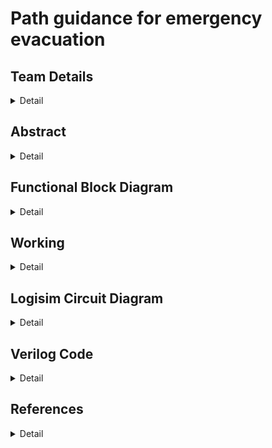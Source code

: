 # Path guidance for emergency evacuation

<!-- First Section -->
## Team Details
<details>
  <summary>Detail</summary>
  
> Semester: 3rd Sem B. Tech. CSE

> Section: S2

> Team ID: S2-T21

> Member 1:Pal Patel, 231CS240, palpatel.231cs240@nitk.edu.in, 9265254960

> Member 2: Pragya Paromita Barma, 231CS241, pragyaparomitabarma.231cs241@nitk.edu.in, 8160727736

> Member 3: Srishti Kumari, 231CS258, srishtikumari.231cs258@nitk.edu.in, 8310595970
</details>

<!-- Second Section -->
## Abstract
<details>
  <summary>Detail</summary>
   
   ### Motivation
The project is motivated by the critical need to have evacuation systems that
are smart, adaptable, and help save lives in emergencies; the complexity and overpopulation
of urban areas today call for allowing escape routes to be optimized even in unpredictable
conditions through efficient algorithms like Dijkstra’s. It can be incorporated into emergency
response systems to greatly increase the safety and efficiency of evacuations in life-threatening
situations such as fires. In emergencies such as building fires, time is rather critical. Finding the
safest and fastest route to evacuate, can be lifesaving. Conventional fire evacuation approaches
rely on static plans that may not be useful during real situations. Such hostile environments
require intelligent systems that must travel by the safest path possible and take into account
the continuously changing conditions generated by the fire.
  
  ### Problem Statement: 
  In the case of a fire outbreak inside a building, finding the safest and
quickest evacuation route for a person is critical. Given the building’s layout, the person must
navigate through hallways and rooms to reach an exit point while avoiding areas affected by
fire. We have developed a solution using Dijkstra’s algorithm to determine the shortest and
safest path from the person’s current location (source node) to the nearest exit (destination
node).
  
  ### Features:
 • This project aims to implement Dijkstra’s Algorithm practically by physically constructing
it using Verilog and modern circuit components [Galles, ].<br>
• It introduces a hardware approach to pathfinding, moving beyond theoretical concepts
[YouTube, ].<br>
• Unlike software-based implementations, this design utilizes parallelism to achieve higher
speed and efficiency in finding the shortest paths [GeeksforGeeks, ].<br>
• Logisim is used to draw and simulate circuits, making it possible to understand how the
algorithm works in hardware [Galles, ].<br>
• The project helps appreciate the management of resources and the complexity of the
circuits involved [GeeksforGeeks, ].
 
</details>

## Functional Block Diagram
<details>
  <summary>Detail</summary>
  
![blockDiagram drawio](https://github.com/user-attachments/assets/5cfe71dd-3014-4960-80ab-9303bc553d63)

</details>

<!-- Third Section -->
## Working
<details>
  <summary>Detail</summary>
  
  ### State Diagram
 
  ![State Diagram](https://github.com/user-attachments/assets/923fa0f5-be05-4719-8375-460277904abc)

  ### EQUATIONS

  
### 1. Initialization Equations
Before the algorithm begins, several variables and arrays are initialised.<br>
Verilog Representation:<br>
for (i = 0; i < 9; i = i + 1) begin<br>
dist[i] = (i == source) ? 8’h00 : 8’hFF;<br>
end<br>
### Parent Initialization
Each node’s parent is initially set to an invalid value, indicating that no paths have been<br>
established yet.<br>
Verilog Representation:<br>
for (i = 0; i < 9; i = i + 1) begin<br>
parent[i] = 4’hF; // INVALID<br>
end<br>
### Visited Array Initialization
All nodes are marked as unvisited at the start.<br>
Verilog Representation:<br>
visited = 9’b000000000;<br>
### 2. Adjusting the Adjacency Matrix Based on subset cells<br>
The adjacency matrix defines the connectivity between nodes in the grid. The subset cells input<br>
determines which cells (nodes) are included or blocked. If a cell is blocked (i.e., subset cells[i]<br>
= 0), all its connections are removed by setting the corresponding adjacency bits to 0.<br>
Verilog Representation:<br>
for (i = 0; i < 9; i = i + 1) begin<br>
if (!subset cells[i]) begin<br>
adj matrix[i] = 9’b000000000;<br>
end<br>
end<br>
### 3. Main Loop:Dijkstra’s Algorithm Operations
The core of Dijkstra’s algorithm involves iteratively selecting the unvisited node with the<br>
smallest tentative distance, updating the distances of its neighbors, and marking it as visited.<br>
This process continues until the destination is reached or no more nodes can be selected.<br>
### A. Selecting the Current Node with Minimum Distance
At each iteration, select the unvisited node with the smallest tentative distance.If no such node<br>
exists (i.e., all remaining nodes are unreachable), the algorithm terminates.<br>
Verilog Representation:<br>
min dist = 8’hFF; // Initialize to infinity<br>
next node = 4’hF; // INVALID<br>
for (j = 0; j < 9; j = j + 1) begin<br>
if (!visited[j] & (dist[j] ¡]< min dist)) begin<br>
min dist = dist[j];<br>
next node = j;<br>
end<br>
end<br>
if (next node == 4’hF) begin<br>
// No more nodes to process<br>
break;<br>
end else begin<br>
current node = next node;<br>
end<br>
### B. Marking the Current Node as Visited
Once a node uu is selected, mark it as visited to prevent reprocessing.<br>
Verilog Representation:<br>
visited[current node] = 1’b1;<br>
### C. Updating Distances of Neighboring Nodes
For each neighbour of the current node, update the tentative distance if a shorter path is<br>
found.<br>
Verilog Representation:<br>
for (j = 0; j < 9; j = j + 1) begin<br>
if (adj matrix[current node][j] & !visited[j]) begin<br>
if (dist[current node] + 8’h01 < dist[j]) begin<br>
dist[j] = dist[current node] + 8’h01;<br>
parent[j] = current node;<br>
end<br>
end<br>
end<br>
### D. Iterative Loop Control
Repeat the selection and updating steps until the destination is reached or no more nodes can<br>
be processed.<br>
Verilog Representation:<br>
for (i = 0; i < 9; i = i + 1) begin<br>
// Selection, marking, and updating steps as described above<br>
// Break the loop if no next node is found<br>
end<br>
### 4. Path Reconstruction Equations
After completing the main loop, if the destination node has been reached (i.e., dist[destination]<br>
is not infinity), reconstruct the shortest path by tracing back from the destination to the source<br>
using the parent array.<br>
### A. Determining Shortest Distance
shortest distance=dist[destination]<br>
Verilog Representation:<br>
shortest distance = dist[destination];<br>
### B. Reconstructing the Path
Initialize path out to zero and iteratively set the bits corresponding to each node in the path<br>
from the destination back to the source.<br>
Verilog Representation:<br>
path out = 9’b000000000;<br>
current node = destination;<br>
for (j = 0; current node != source & j < 9 & current node != 4’hF; j = j + 1) begin<br>
path out = path out — (1 !! current node);<br>
current node = parent[current node];<br>
end<br>
path out = path out — (1 !! source);<br>
### C. Handling No Path Found
If the destination remains unreachable after the main loop, indicate that no valid path exists.<br>
Verilog Representation:<br>
if (dist[destination] != 8’hFF) begin<br>
// Reconstruct path as shown above<br>
end else begin<br>
path out = 9’b000000000;<br>
end<br>
</details>

<!-- Fourth Section -->
## Logisim Circuit Diagram
<details>
  <summary>Detail</summary>
  
  ### Main Module

![main](https://github.com/user-attachments/assets/32388a2b-9427-451d-b19e-2cff2de64c20)


  
 ### Adjacency Matrix module
  
  ![adj_matrix](https://github.com/user-attachments/assets/36835e81-3b3c-4232-b03c-d2e06f4b9c5b)
 ### Queue Module
![Queue](https://github.com/user-attachments/assets/f47ca5f2-8795-4db9-b7aa-74e19f484e2f)
### Distances module
![distances](https://github.com/user-attachments/assets/dca2e34a-19c1-4855-bcb2-30ce20dee755)
### Visited nodes module
![visitednodes](https://github.com/user-attachments/assets/007fb617-5df5-421c-be52-fbee512fdb4f)<br>
### Parent module
![parent](https://github.com/user-attachments/assets/e23f7f39-bb01-4753-8caa-1d025148cf1c)

</details>


<!-- Fifth Section -->
## Verilog Code
<details>
  <summary>Detail</summary>

    module dijkstra_subset(
      input reset,
      input [8:0] subset_cells,  // 9-bit input to represent cells (1 = included, 0 = excluded or blocked)
      input [3:0] source,        // 4-bit source node (3x3 grid -> 9 nodes, range: 0-8)
      input [3:0] destination,   // 4-bit destination node (range: 0-8)
      output reg [2:0] shortest_distance, // Shortest distance from source to destination
      output reg [8:0] path_out           // Path output (9 bits, 1 for each cell)
    );
      reg [8:0] adj_matrix[8:0];   // Adjacency matrix for 3x3 grid
      reg [7:0] dist[8:0];         // Distance array
      reg [3:0] parent[8:0];       // Parent array for path reconstruction
      reg [8:0] visited;           // Visited array
      reg [3:0] current_node;
      reg [7:0] min_dist;
      reg [3:0] next_node;
      reg [8:0] temp_path;
      // 9-bit representation of connections for a 3x3 grid
      // 9 nodes in the grid
      // Initialize the adjacency matrix in your module
      initial begin
        adj_matrix[0] = 9'b000001010; // Node 0 connects to Node 1 (right) and Node 3 (down)
        adj_matrix[1] = 9'b000010101; // Node 1 connects to Node 0 (left), Node 2 (right), and Node 4 (down)
        adj_matrix[2] = 9'b000100010; // Node 2 connects to Node 1 (left) and Node 5 (down)
        adj_matrix[3] = 9'b001010001; 
        adj_matrix[4] = 9'b010101010; 
        adj_matrix[5] = 9'b100010100; 
        adj_matrix[6] = 9'b010001000; 
        adj_matrix[7] = 9'b101010000;
        adj_matrix[8] = 9'b010100000; 
      end
      always @(reset or subset_cells or source or destination) begin
        if (reset) begin
            // Reset distances, visited, and path arrays
            for (i = 0; i < 9; i = i + 1) begin
                dist[i] = 8'hFF;
                parent[i] = 4'hF;
            end
            visited = 9'b000000000;
            shortest_distance = 8'hFF;
            path_out = 9'b000000000;
        end else begin
              // Adjust adjacency matrix based on subset_cells input
              for (i = 0; i < 9; i = i + 1) begin
                if (!subset_cells[i]) begin
                    // If a cell is not part of the subset or blocked, block all its connections
                    adj_matrix[i] = 9'b000000000;
                end
              end
            // Step 1: Set source distance to 0
            dist[source] = 8'h00;
            current_node = source;
            for (i = 0; i < 9; i = i + 1) begin
                // Mark the current node as visited
                visited[current_node] = 1'b1;
                // Update distances for neighbors of the current node
                for (j = 0; j < 9; j = j + 1) begin
                    if ((adj_matrix[current_node][j]==1) && !visited[j]) begin
                        //$display(adj_matrix[current_node][j]);
                        // If unvisited and an edge exists
                        if ((dist[current_node] + 8'h01) < dist[j]) begin
                            $display(i,j);
                            dist[j] = dist[current_node] + 8'h01; // Update distance (weight = 1)
                            parent[j] = current_node;             // Set parent
                        end
                    end
                end
                // Step 2: Find the next node with the smallest distance
                next_node = 4'hF; // Invalidate current node
                min_dist = 8'hFF; // Set minimum distance to infinity
                // check the logic over again ig there is some bug so dry run it again
                for (j = 0; j < 9; j = j + 1) begin
                    if (!visited[j] && (dist[j] < min_dist)) begin
                        min_dist = dist[j];
                        next_node = j;
                    end
                end
      // If no valid next node found, break the loop
      if (next_node == 4'hF) begin
        i = 9; // End the loop
      end else begin
        current_node = next_node;
      end
    end
    // Step 3: If we reached the destination, output the distance and path
    if (dist[destination] != 8'hFF) begin
          shortest_distance = dist[destination];
          // Reconstruct path from destination to source
          path_out = 9'b000000000;
          temp_path = 9'b000000000;
          current_node = destination;
          for (j = 0; current_node != source && j < 9 && current_node != 4'hF; j = j + 1) begin
          temp_path = temp_path | (1 << current_node);  // Set the bit corresponding to current_node
          current_node = parent[current_node];        // Move to the parent node
    end
    temp_path = temp_path | (1 << source);
    for (j = 0; j < 9; j = j + 1) begin
      if (temp_path[j]) begin
      path_out = path_out | (1 << (8 - j));
    end
          path_out = path_out | (1 << source); // Mark the source in the path
    end else begin
            // No valid path found
            path_out = 9'b000000000;
          end
        end
      end
    endmodule

### Output

![Screenshot 2024-10-16 164850](https://github.com/user-attachments/assets/f710cb19-7142-4b9f-b74f-ebd538f95cbc)

</details>

## References
<details>
  <summary>Detail</summary>
  
  > [https://www.cs.usfca.edu/galles/visualization/Dijkstra.html]<br/>
  >  [https://www.geeksforgeeks.org/dijkstras-shortest-path-algorithm-greedy-algo-7/]<br/>
  >  put link <br/>
  

</details>
